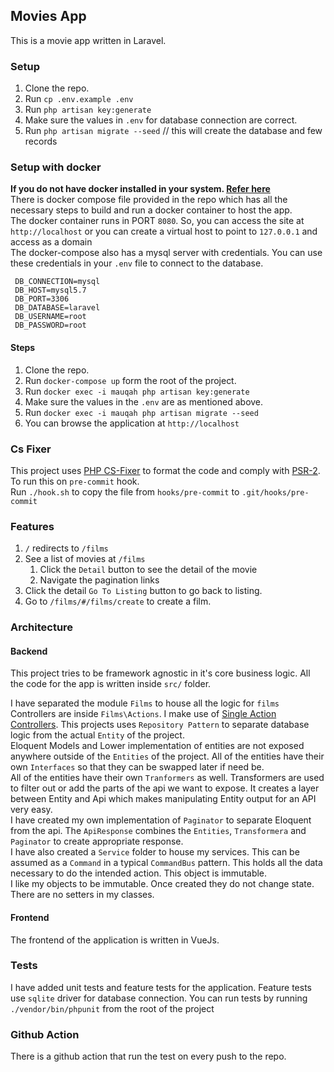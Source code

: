 ## Movies App

This is a movie app written in Laravel. 

### Setup

1. Clone the repo.
1. Run `cp .env.example .env`
1. Run `php artisan key:generate`
1. Make sure the values in `.env` for database connection are correct.
1. Run `php artisan migrate --seed` // this will create the database and few records

### Setup with docker

**If you do not have docker installed in your system. [Refer here](https://docs.docker.com/install/)**  
There is docker compose file provided in the repo which has all the necessary steps to build and run a docker container to host the app.  
The docker container runs in PORT `8080`. So, you can access the site at `http://localhost` or you can create a virtual host to point to `127.0.0.1` and access as a domain  
The docker-compose also has a mysql server with credentials. You can use these credentials in your `.env` file to connect to the database.
```dotenv
 DB_CONNECTION=mysql
 DB_HOST=mysql5.7
 DB_PORT=3306
 DB_DATABASE=laravel
 DB_USERNAME=root
 DB_PASSWORD=root
```

#### Steps
1. Clone the repo.
1. Run `docker-compose up` form the root of the project.
1. Run `docker exec -i mauqah php artisan key:generate`
1. Make sure the values in the `.env` are as mentioned above.
1. Run `docker exec -i mauqah php artisan migrate --seed`
1. You can browse the application at `http://localhost`

### Cs Fixer

This project uses [PHP CS-Fixer](https://github.com/FriendsOfPHP/PHP-CS-Fixer) to format the code and comply with [PSR-2](https://www.php-fig.org/psr/psr-2/). To run this on `pre-commit` hook.  
Run `./hook.sh` to copy the file from `hooks/pre-commit` to `.git/hooks/pre-commit`

### Features

1. `/` redirects to `/films`
1. See a list of movies at `/films`
    1. Click the `Detail` button to see the detail of the movie
    1. Navigate the pagination links
1. Click the detail `Go To Listing` button to go back to listing.
1. Go to `/films/#/films/create` to create a film.

### Architecture

#### Backend
This project tries to be framework agnostic in it's core business logic. All the code for the app is written inside `src/` folder.  

I have separated the module `Films` to house all the logic for `films`  
Controllers are inside `Films\Actions`. I make use of [Single Action Controllers](https://laravel.com/docs/5.8/controllers#single-action-controllers).
This projects uses `Repository Pattern` to separate database logic from the actual `Entity` of the project.  
Eloquent Models and Lower implementation of entities are not exposed anywhere outside of the `Entities` of the project. All of the entities have their own `Interfaces` so that they can be swapped later if need be.  
All of the entities have their own `Tranformers` as well. Transformers are used to filter out or add the parts of the api we want to expose. It creates a layer between Entity and Api which makes manipulating Entity output for an API very easy.  
I have created my own implementation of `Paginator` to separate Eloquent from the api. The `ApiResponse` combines the `Entities`, `Transformera` and `Paginator` to create appropriate response.  
I have also created a `Service` folder to house my services. This can be assumed as a `Command` in a typical `CommandBus` pattern. This holds all the data necessary to do the intended action. This object is immutable.  
I like my objects to be immutable. Once created they do not change state. There are no setters in my classes.

#### Frontend

The frontend of the application is written in VueJs. 

### Tests

I have added unit tests and feature tests for the application. Feature tests use `sqlite` driver for database connection.
You can run tests by running `./vendor/bin/phpunit` from the root of the project

### Github Action

There is a github action that run the test on every push to the repo.
